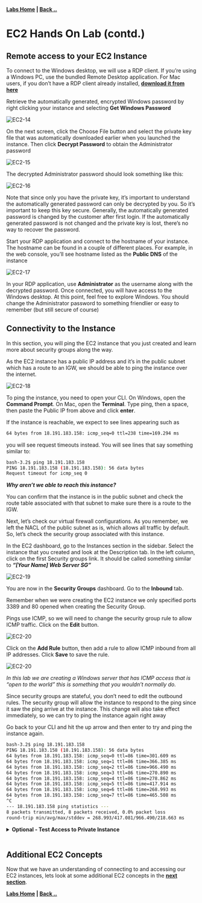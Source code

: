 **[Labs Home](../README.md) | [Back ..](README.md)**

# **EC2 Hands On Lab (contd.)**
## **Remote access to your EC2 Instance**

To connect to the Windows desktop, we will use a RDP client.  If you’re using a Windows PC, use the bundled Remote Desktop application.  For Mac users, if you don’t have a RDP client already installed, **[download it from here](https://docs.microsoft.com/en-us/windows-server/remote/remote-desktop-services/clients/remote-desktop-clients)**

Retrieve the automatically generated, encrypted Windows password by right clicking your instance and selecting **Get Windows Password**

![EC2-14](ec2-14.png)

On the next screen, click the Choose File button and select the private key file that was automatically downloaded earlier when you launched the instance.  Then click **Decrypt Password** to obtain the Administrator password

![EC2-15](ec2-15.png)

The decrypted Administrator password should look something like this:

![EC2-16](ec2-16.png)

Note that since only you have the private key, it’s important to understand the automatically generated password can only be decrypted by you.  So it’s important to keep this key secure.  Generally, the automatically generated password is changed by the customer after first login. If the automatically generated password is not changed and the private key is lost, there’s no way to recover the password.

Start your RDP application and connect to the hostname of your instance.   The hostname can be found in a couple of different places.  For example, in the web console, you’ll see hostname listed as the **Public DNS** of the instance

![EC2-17](ec2-17.png)

In your RDP application, use **Administrator** as the username along with the decrypted password.  Once connected, you will have access to the Windows desktop.   At this point, feel free to explore Windows.  You should change the Administrator password to something friendlier or easy to remember (but still secure of course)

## **Connectivity to the Instance**

In this section, you will ping the EC2 instance that you just created and learn more about security groups along the way.

As the EC2 instance has a public IP address and it’s in the public subnet which has a route to an IGW, we should be able to ping the instance over the internet.

![EC2-18](ec2-18.png)

To ping the instance, you need to open your CLI. On Windows, open the **Command Prompt**. On Mac, open the **Terminal**. Type ping, then a space, then paste the Public IP from above and click **enter**.

If the instance is reachable, we expect to see lines appearing such as

```bash
64 bytes from 18.191.183.158: icmp_seq=0 ttl=238 time=169.294 ms
```
you will see request timeouts instead. You will see lines that say something similar to:

```bash
bash-3.2$ ping 18.191.183.158
PING 18.191.183.158 (18.191.183.158): 56 data bytes
Request timeout for icmp_seq 0
```

**_Why aren’t we able to reach this instance?_**

You can confirm that the instance is in the public subnet and check the route table associated with that subnet to make sure there is a route to the IGW.

Next, let’s check our virtual firewall configurations. As you remember, we left the NACL of the public subnet as is, which allows all traffic by default. So, let’s check the security group associated with this instance.

In the EC2 dashboard, go to the Instances section in the sidebar. Select the instance that you created and look at the Description tab. In the left column, click on the first Security groups link. It should be called something similar to **_“[Your Name] Web Server SG”_**

![EC2-19](ec2-19.png)

You are now in the **Security Groups** dashboard. Go to the **Inbound** tab.

Remember when we were creating the EC2 instance we only specified ports 3389 and 80 opened when creating the Security Group.

Pings use ICMP, so we will need to change the security group rule to allow ICMP traffic.  Click on the **Edit** button.

![EC2-20](ec2-20.png)

Click on the **Add Rule** button, then add a rule to allow ICMP inbound from all IP addresses.  Click **Save** to save the rule.

![EC2-20](ec2-21.png)

_In this lab we are creating a Windows server that has ICMP access that is “open to the world” this is something that you wouldn’t normally do._

Since security groups are stateful, you don’t need to edit the outbound rules. The security group will allow the instance to respond to the ping since it saw the ping arrive at the instance. This change will also take effect immediately, so we can try to ping the instance again right away

Go back to your CLI and hit the up arrow and then enter to try and ping the instance again.

```bash
bash-3.2$ ping 18.191.183.158
PING 18.191.183.158 (18.191.183.158): 56 data bytes
64 bytes from 18.191.183.158: icmp_seq=0 ttl=86 time=301.609 ms
64 bytes from 18.191.183.158: icmp_seq=1 ttl=86 time=366.385 ms
64 bytes from 18.191.183.158: icmp_seq=2 ttl=86 time=966.490 ms
64 bytes from 18.191.183.158: icmp_seq=3 ttl=86 time=270.890 ms
64 bytes from 18.191.183.158: icmp_seq=4 ttl=86 time=278.862 ms
64 bytes from 18.191.183.158: icmp_seq=5 ttl=86 time=417.914 ms
64 bytes from 18.191.183.158: icmp_seq=6 ttl=86 time=268.993 ms
64 bytes from 18.191.183.158: icmp_seq=7 ttl=86 time=465.508 ms
^C
--- 18.191.183.158 ping statistics ---
8 packets transmitted, 8 packets received, 0.0% packet loss
round-trip min/avg/max/stddev = 268.993/417.081/966.490/218.663 ms
```

<Details>
<Summary><b>Optional - Test Access to Private Instance</b></Summary>
<br>
You can go through the same process in the last two sections in order to test access to a private EC2 instance.

The only difference will be in the **Configure Instance Details** section, you will select the **Private subnet**.

Remember that this is not best practice for public facing resources, but in this case the instance will not be reachable anyways because the private subnet does not have an IGW route.

We just want a public IP to try to access, and for this, the automatically assigned public IP is sufficient. Additionally, you will want to open up your security group from the beginning. That way, this private instance will be the same in every way to the public instance you just created except that it does not have a route to an IGW and thus cannot be accessed publicly

</Details>
<br>

## **Additional EC2 Concepts**

Now that we have an understanding of connecting to and accessing our EC2 instances, lets look at some additional EC2 concepts in the **[next section](AdditionalConcepts.md)**.

**[Labs Home](../README.md) | [Back ..](README.md)**